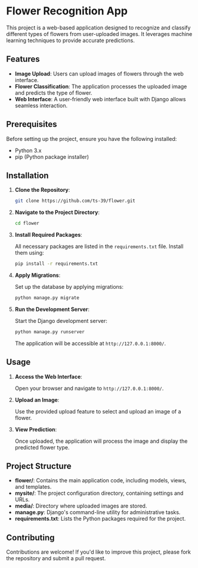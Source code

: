 # Flower Recognition App

This project is a web-based application designed to recognize and classify different types of flowers from user-uploaded images. It leverages machine learning techniques to provide accurate predictions.

## Features

- **Image Upload**: Users can upload images of flowers through the web interface.
- **Flower Classification**: The application processes the uploaded image and predicts the type of flower.
- **Web Interface**: A user-friendly web interface built with Django allows seamless interaction.

## Prerequisites

Before setting up the project, ensure you have the following installed:

- Python 3.x
- pip (Python package installer)

## Installation

1. **Clone the Repository**:

   ```bash
   git clone https://github.com/ts-39/flower.git
   ```

2. **Navigate to the Project Directory**:

   ```bash
   cd flower
   ```

3. **Install Required Packages**:

   All necessary packages are listed in the `requirements.txt` file. Install them using:

   ```bash
   pip install -r requirements.txt
   ```

4. **Apply Migrations**:

   Set up the database by applying migrations:

   ```bash
   python manage.py migrate
   ```

5. **Run the Development Server**:

   Start the Django development server:

   ```bash
   python manage.py runserver
   ```

   The application will be accessible at `http://127.0.0.1:8000/`.

## Usage

1. **Access the Web Interface**:

   Open your browser and navigate to `http://127.0.0.1:8000/`.

2. **Upload an Image**:

   Use the provided upload feature to select and upload an image of a flower.

3. **View Prediction**:

   Once uploaded, the application will process the image and display the predicted flower type.

## Project Structure

- **flower/**: Contains the main application code, including models, views, and templates.
- **mysite/**: The project configuration directory, containing settings and URLs.
- **media/**: Directory where uploaded images are stored.
- **manage.py**: Django's command-line utility for administrative tasks.
- **requirements.txt**: Lists the Python packages required for the project.

## Contributing

Contributions are welcome! If you'd like to improve this project, please fork the repository and submit a pull request.
